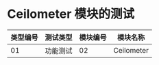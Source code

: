 # Ceilometer 模块的测试

|类型编号|测试类型|模块编号|模块名称|
|--------|--------|--------|--------|
|01|功能测试|02|Ceilometer|
